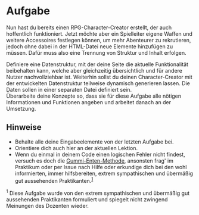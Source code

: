 # Aufgabe
Nun hast du bereits einen RPG-Character-Creator erstellt, der auch hoffentlich funktioniert. Jetzt möchte aber ein Spielleiter eigene Waffen und weitere Accessoires festlegen können, um mehr Abenteurer zu rekrutieren, jedoch ohne dabei in der HTML-Datei neue Elemente hinzufügen zu müssen. Dafür muss also eine Trennung von Struktur und Inhalt erfolgen.

Definiere eine Datenstruktur, mit der deine Seite die aktuelle Funktionalität beibehalten kann, welche aber gleichzeitig übersichtlich und für andere Nutzer nachvollziehbar ist. Weiterhin sollst du deinen Character-Creator mit der entwickelten Datenstruktur teilweise dynamisch generieren lassen. Die Daten sollen in einer separaten Datei definiert sein.  
Überarbeite deine Konzepte so, dass sie für diese Aufgabe alle nötigen Informationen und Funktionen angeben und arbeitet danach an der Umsetzung.

## Hinweise
- Behalte alle deine Eingabeelemente von der letzten Aufgabe bei.
- Orientiere dich auch hier an der aktuellen Lektion.
- Wenn du einmal in deinem Code einen logischen Fehler nicht findest, versuch es doch die [Gummi-Enten-Methode](https://rubberduckdebugging.com/), ansonsten frag' im Praktikum oder per Issue nach Hilfe oder erkundige dich bei den wohl informierten, immer hilfsbereiten, extrem sympathischen und übermäßig gut aussehenden Praktikanten.<sup>[1](#1)</sup>

<sup><a name="1">1</a></sup> Diese Aufgabe wurde von den extrem sympathischen und übermäßig gut aussehenden Praktikanten formuliert und spiegelt nicht zwingend Meinungen des Dozenten wieder.